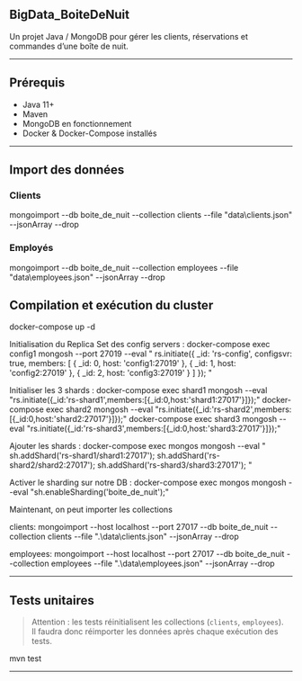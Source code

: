 ## BigData_BoiteDeNuit

Un projet Java / MongoDB pour gérer les clients, réservations et commandes d’une boîte de nuit.

---

## Prérequis

- Java 11+  
- Maven  
- MongoDB en fonctionnement
- Docker & Docker-Compose installés


---

## Import des données


### Clients

mongoimport --db boite_de_nuit --collection clients --file "data\clients.json" --jsonArray --drop

### Employés

mongoimport --db boite_de_nuit --collection employees --file "data\employees.json" --jsonArray --drop

## Compilation et exécution du cluster 

docker-compose up -d

Initialisation du Replica Set des config servers :
docker-compose exec config1 mongosh --port 27019 --eval " rs.initiate({ _id: 'rs-config', configsvr: true, members: [ { _id: 0, host: 'config1:27019' }, { _id: 1, host: 'config2:27019' }, { _id: 2, host: 'config3:27019' } ] }); "

Initialiser les 3 shards : 
docker-compose exec shard1 mongosh --eval "rs.initiate({_id:'rs-shard1',members:[{_id:0,host:'shard1:27017'}]});"
docker-compose exec shard2 mongosh --eval "rs.initiate({_id:'rs-shard2',members:[{_id:0,host:'shard2:27017'}]});"
docker-compose exec shard3 mongosh --eval "rs.initiate({_id:'rs-shard3',members:[{_id:0,host:'shard3:27017'}]});"

Ajouter les shards : 
docker-compose exec mongos mongosh --eval " sh.addShard('rs-shard1/shard1:27017'); sh.addShard('rs-shard2/shard2:27017'); sh.addShard('rs-shard3/shard3:27017'); "

Activer le sharding sur notre DB :
docker-compose exec mongos mongosh --eval "sh.enableSharding('boite_de_nuit');"



Maintenant, on peut importer les collections

clients:
mongoimport --host localhost --port 27017 --db boite_de_nuit --collection clients --file ".\data\clients.json" --jsonArray --drop

employees:
mongoimport --host localhost --port 27017 --db boite_de_nuit --collection employees --file ".\data\employees.json" --jsonArray --drop



---

## Tests unitaires

> Attention : les tests réinitialisent les collections (`clients`, `employees`).  
> Il faudra donc réimporter les données après chaque exécution des tests.

mvn test

---


